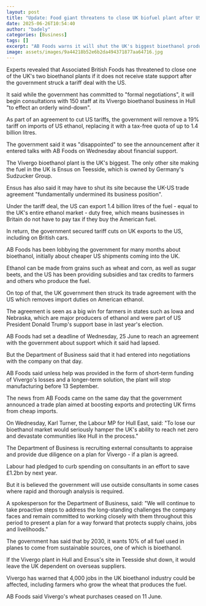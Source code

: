 ```yaml
---
layout: post
title: "Update: Food giant threatens to close UK biofuel plant after US tariff deal"
date: 2025-06-26T10:54:40
author: "badely"
categories: [Business]
tags: []
excerpt: "AB Foods warns it will shut the UK's biggest bioethanol producer unless the government steps in."
image: assets/images/9a44218b52e6b2da494371877aa64716.jpg
---
```


Experts revealed that Associated British Foods has threatened to close one of the UK's two bioethanol plants if it does not receive state support after the government struck a tariff deal with the US. 

It said while the government has committed to "formal negotiations", it will begin consultations with 150 staff at its Vivergo bioethanol business in Hull "to effect an orderly wind-down". 

As part of an agreement to cut US tariffs, the government will remove a 19% tariff on imports of US ethanol, replacing it with a tax-free quota of up to 1.4 billion litres.

The government said it was "disappointed" to see the announcement after it entered talks with AB Foods on Wednesday about financial support.   

The Vivergo bioethanol plant is the UK's biggest. The only other site making the fuel in the UK is Ensus on Teesside, which is owned by Germany's Sudzucker Group.  

Ensus has also said it may have to shut its site because the UK-US trade agreement "fundamentally undermined its business position".

Under the tariff deal, the US can export 1.4 billion litres of the fuel - equal to the UK's entire ethanol market - duty free, which means businesses in Britain do not have to pay tax if they buy the American fuel.    

In return, the government secured tariff cuts on UK exports to the US, including on British cars. 

AB Foods has been lobbying the government for many months about bioethanol, initially about cheaper US shipments coming into the UK.

Ethanol can be made from grains such as wheat and corn, as well as sugar beets, and the US has been providing subsidies and tax credits to farmers and others who produce the fuel.

On top of that, the UK government then struck its trade agreement with the US which removes import duties on American ethanol.

The agreement is seen as a big win for farmers in states such as Iowa and Nebraska, which are major producers of ethanol and were part of US President Donald Trump's support base in last year's election. 

AB Foods had set a deadline of Wednesday, 25 June to reach an agreement with the government about support which it said had lapsed.

But the Department of Business said that it had entered into negotiations with the company on that day.

AB Foods said unless help was provided in the form of short-term funding of Vivergo's losses and a longer-term solution, the plant will stop manufacturing before 13 September.

The news from AB Foods came on the same day that the government announced a trade plan aimed at boosting exports and protecting UK firms from cheap imports. 

On Wednesday, Karl Turner, the Labour MP for Hull East, said: "To lose our bioethanol market would seriously hamper the UK's ability to reach net zero and devastate communities like Hull in the process."

The Department of Business is recruiting external consultants to appraise and provide due diligence on a plan for Vivergo - if a plan is agreed.    

Labour had pledged to curb spending on consultants in an effort to save £1.2bn by next year. 

But it is believed the government will use outside consultants in some cases where rapid and thorough analysis is required.

A spokesperson for the Department of Business, said: "We will continue to take proactive steps to address the long-standing challenges the company faces and remain committed to working closely with them throughout this period to present a plan for a way forward that protects supply chains, jobs and livelihoods."

The government has said that by 2030, it wants 10% of all fuel used in planes to come from sustainable sources, one of which is bioethanol. 

If the Vivergo plant in Hull and Ensus's site in Teesside shut down, it would leave the UK dependent on overseas suppliers.    

Vivergo has warned that 4,000 jobs in the UK bioethanol industry could be affected, including farmers who grow the wheat that produces the fuel. 

AB Foods said Vivergo's wheat purchases ceased on 11 June.

